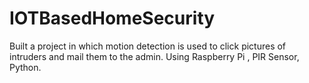 # IOTBasedHomeSecurity
Built a project in which motion detection is used to click pictures of intruders and mail them to the admin. Using Raspberry Pi , PIR Sensor, Python.
